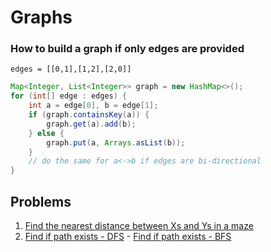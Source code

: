 # Graphs


### How to build a graph if only edges are provided
`edges = [[0,1],[1,2],[2,0]]`
```java
Map<Integer, List<Integer>> graph = new HashMap<>();
for (int[] edge : edges) {
    int a = edge[0], b = edge[1];
    if (graph.containsKey(a)) {
        graph.get(a).add(b);
    } else {
        graph.put(a, Arrays.asList(b));
    }
    // do the same for a<->b if edges are bi-directional
}
```

## Problems

1. [Find the nearest distance between Xs and Ys in a maze](https://github.com/LenarBad/interview-questions/blob/main/graphs/nearest-distance-between-x-and-y-in-maze.java)
2. [Find if path exists - DFS](https://github.com/LenarBad/interview-questions/blob/main/graphs/find-if-path-exists-dfs.java) - [Find if path exists - BFS](https://github.com/LenarBad/interview-questions/blob/main/graphs/find-if-path-exists-bfs.java)
